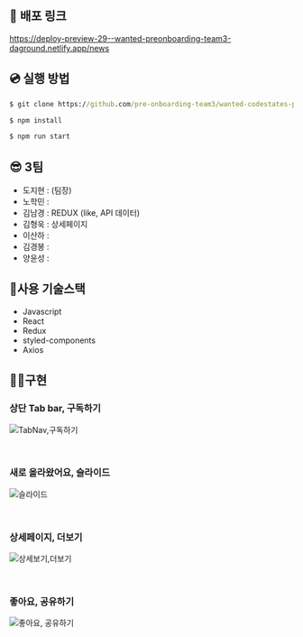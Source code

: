 ## 🚀 배포 링크

https://deploy-preview-29--wanted-preonboarding-team3-daground.netlify.app/news

## 💿 실행 방법

```cmd
$ git clone https://github.com/pre-onboarding-team3/wanted-codestates-project-3-4.git

$ npm install

$ npm run start
```

## 😎 3팀

- 도지현 : (팀장)
- 노학민 :
- 김남경 : REDUX (like, API 데이터)
- 김형욱 : 상세페이지 
- 이산하 :
- 김경봉 :
- 양윤성 :

## 🎇사용 기술스택

- Javascript
- React
- Redux
- styled-components
- Axios

## 👩‍💻구현

### 상단 Tab bar, 구독하기
![TabNav,구독하기](https://user-images.githubusercontent.com/87519250/158075896-a7cc9ac6-caee-452a-bcf9-d54318d8392e.gif)

<br />

### 새로 올라왔어요, 슬라이드
![슬라이드](https://user-images.githubusercontent.com/87519250/158075839-cb6fefef-59b5-4b4a-9cb0-197f4b4af464.gif)

<br />

### 상세페이지, 더보기
![상세보기,더보기](https://user-images.githubusercontent.com/87519250/158075842-c137eebc-49c7-4d6c-8325-cff70143b84a.gif)

<br />

### 좋아요, 공유하기
![좋아요, 공유하기](https://user-images.githubusercontent.com/87519250/158075845-848a10ef-c213-468c-93aa-b04781cdbf41.gif)

